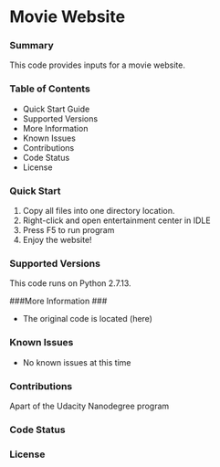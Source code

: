 # Movie Website #

### Summary ###

This code provides inputs for a movie website. 

### Table of Contents ###
 - Quick Start Guide
 - Supported Versions
 - More Information
 - Known Issues
 - Contributions
 - Code Status
 - License


### Quick Start ###
1. Copy all files into one directory location.
2. Right-click and open entertainment center in IDLE
3. Press F5 to run program
4. Enjoy the website!

### Supported Versions ###
This code runs on Python 2.7.13.

###More Information ###
- The original code is located (here) 

### Known Issues ###
- No known issues at this time

### Contributions ###
Apart of the Udacity Nanodegree program

### Code Status

### License

